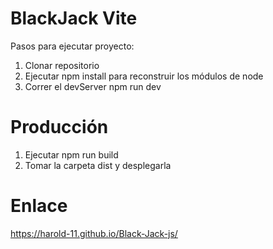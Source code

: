# BlackJack Vite
Pasos para ejecutar proyecto:

1. Clonar repositorio
2. Ejecutar npm install para reconstruir los módulos de node
3. Correr el devServer npm run dev
# Producción
1. Ejecutar npm run build
2. Tomar la carpeta dist y desplegarla

# Enlace
https://harold-11.github.io/Black-Jack-js/
